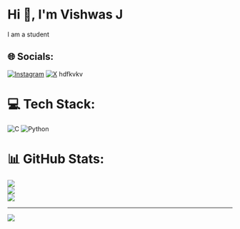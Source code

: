 
# Hi 👋, I'm Vishwas J
I am a student


## 🌐 Socials:
[![Instagram](https://img.shields.io/badge/Instagram-%23E4405F.svg?logo=Instagram&logoColor=white)](https://instagrm.com/itsvishwasj) [![X](https://img.shields.io/badge/X-black.svg?logo=X&logoColor=white)](https://x.com/itsvishwasj) 
hdfkvkv
# 💻 Tech Stack:
![C](https://img.shields.io/badge/c-%2300599C.svg?style=for-the-badge&logo=c&logoColor=white) ![Python](https://img.shields.io/badge/python-3670A0?style=for-the-badge&logo=python&logoColor=ffdd54)
# 📊 GitHub Stats:
![](https://github-readme-stats.vercel.app/api?username=itsvishwasj&theme=dark&hide_border=false&include_all_commits=false&count_private=false)<br/>
![](https://github-readme-streak-stats.herokuapp.com/?user=itsvishwasj&theme=dark&hide_border=false)<br/>
![](https://github-readme-stats.vercel.app/api/top-langs/?username=itsvishwasj&theme=dark&hide_border=false&include_all_commits=false&count_private=false&layout=compact)

---
[![](https://visitcount.itsvg.in/api?id=itsvishwasj&icon=0&color=0)](https://visitcount.itsvg.in)
